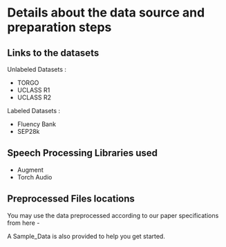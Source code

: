 # Details about the data source and preparation steps

## Links to the datasets

Unlabeled Datasets :
* TORGO
* UCLASS R1 
* UCLASS R2 

Labeled Datasets : 
* Fluency Bank
* SEP28k

## Speech Processing Libraries used
* Augment
* Torch Audio

## Preprocessed Files locations 
You may use the data preprocessed according to our paper specifications from here -

A Sample_Data is also provided to help you get started. 